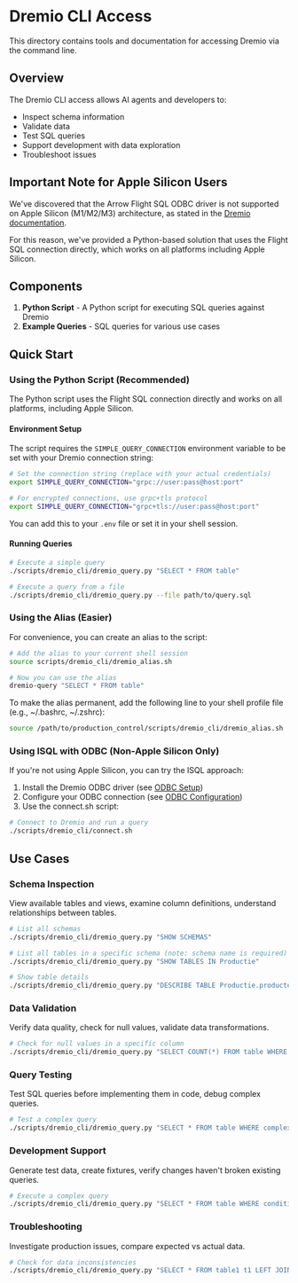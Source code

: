 # Dremio CLI Access

This directory contains tools and documentation for accessing Dremio via the command line.

## Overview

The Dremio CLI access allows AI agents and developers to:

- Inspect schema information
- Validate data
- Test SQL queries
- Support development with data exploration
- Troubleshoot issues

## Important Note for Apple Silicon Users

We've discovered that the Arrow Flight SQL ODBC driver is not supported on Apple Silicon (M1/M2/M3) architecture, as stated in the [Dremio documentation](https://docs.dremio.com/software/drivers/odbc-driver/).

For this reason, we've provided a Python-based solution that uses the Flight SQL connection directly, which works on all platforms including Apple Silicon.

## Components

1. **Python Script** - A Python script for executing SQL queries against Dremio
1. **Example Queries** - SQL queries for various use cases

## Quick Start

### Using the Python Script (Recommended)

The Python script uses the Flight SQL connection directly and works on all platforms, including Apple Silicon.

#### Environment Setup

The script requires the `SIMPLE_QUERY_CONNECTION` environment variable to be set with your Dremio connection string:

```bash
# Set the connection string (replace with your actual credentials)
export SIMPLE_QUERY_CONNECTION="grpc://user:pass@host:port"

# For encrypted connections, use grpc+tls protocol
export SIMPLE_QUERY_CONNECTION="grpc+tls://user:pass@host:port"
```

You can add this to your `.env` file or set it in your shell session.

#### Running Queries

```bash
# Execute a simple query
./scripts/dremio_cli/dremio_query.py "SELECT * FROM table"

# Execute a query from a file
./scripts/dremio_cli/dremio_query.py --file path/to/query.sql
```

### Using the Alias (Easier)

For convenience, you can create an alias to the script:

```bash
# Add the alias to your current shell session
source scripts/dremio_cli/dremio_alias.sh

# Now you can use the alias
dremio-query "SELECT * FROM table"
```

To make the alias permanent, add the following line to your shell profile file (e.g., ~/.bashrc, ~/.zshrc):

```bash
source /path/to/production_control/scripts/dremio_cli/dremio_alias.sh
```

### Using ISQL with ODBC (Non-Apple Silicon Only)

If you're not using Apple Silicon, you can try the ISQL approach:

1. Install the Dremio ODBC driver (see [ODBC Setup](./odbc_setup/install.md))
1. Configure your ODBC connection (see [ODBC Configuration](./odbc_setup/configuration.md))
1. Use the connect.sh script:

```bash
# Connect to Dremio and run a query
./scripts/dremio_cli/connect.sh
```

## Use Cases

### Schema Inspection

View available tables and views, examine column definitions, understand relationships between tables.

```bash
# List all schemas
./scripts/dremio_cli/dremio_query.py "SHOW SCHEMAS"

# List all tables in a specific schema (note: schema name is required)
./scripts/dremio_cli/dremio_query.py "SHOW TABLES IN Productie"

# Show table details
./scripts/dremio_cli/dremio_query.py "DESCRIBE TABLE Productie.producten"
```

### Data Validation

Verify data quality, check for null values, validate data transformations.

```bash
# Check for null values in a specific column
./scripts/dremio_cli/dremio_query.py "SELECT COUNT(*) FROM table WHERE column IS NULL"
```

### Query Testing

Test SQL queries before implementing them in code, debug complex queries.

```bash
# Test a complex query
./scripts/dremio_cli/dremio_query.py "SELECT * FROM table WHERE complex_condition"
```

### Development Support

Generate test data, create fixtures, verify changes haven't broken existing queries.

```bash
# Execute a complex query
./scripts/dremio_cli/dremio_query.py "SELECT * FROM table WHERE condition"
```

### Troubleshooting

Investigate production issues, compare expected vs actual data.

```bash
# Check for data inconsistencies
./scripts/dremio_cli/dremio_query.py "SELECT * FROM table1 t1 LEFT JOIN table2 t2 ON t1.id = t2.id WHERE t2.id IS NULL"
```
